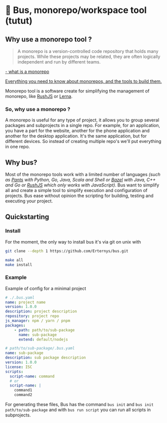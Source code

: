# 🚌 Bus, monorepo/workspace tool (tutut)

## Why use a monorepo tool ?

> A monorepo is a version-controlled code repository that holds many projects. While these projects may be related, they are often logically independent and run by different teams.

[- what is a monorepo](https://semaphoreci.com/blog/what-is-monorepo)

[Everything you need to know about monorepos, and the tools to build them.](https://monorepo.tools/)

Monorepo tool is a software create for simplifying the management of monorepo, like [RushJS](https://github.com/microsoft/rushstack) or [Lerna](https://github.com/lerna/lerna).

### So, why use a monorepo ?

A monorepo is useful for any type of project, it allows you to group several packages and subprojects in a single repo. For example, for an application, you have a part for the website, another for the phone application and another for the desktop application. It's the same application, but for different devices. So instead of creating multiple repo's we'll put everything in one repo.

## Why bus?

Most of the monorepo tools work with a limited number of languages *(such as [Pants](https://github.com/pantsbuild/pants) with Python, Go, Java, Scala and Shell or [Bazel](https://github.com/bazelbuild/bazel/) with Java, C++ and Go or [RushJS](https://github.com/microsoft/rushstack) which only works with JavaScript)*. Bus want to simplify all and create a simple tool to simplify execution and configuration of projects. Bus ease without opinion the scripting for building, testing and executing your project.

## Quickstarting

### Install 

For the moment, the only way to install bus it's via git on unix with

```bash
git clone --depth 1 https://github.com/Erternys/bus.git

make all
make install
```

### Example

Example of config for a minimal project

```yml
# ./.bus.yaml
name: project name
version: 1.0.0
description: project description
repository: project repo
js_manager: npm / yarn / pnpm
packages:
    - path: path/to/sub-package
      name: sub-package
      extend: default/nodejs
```

```yml
# path/to/sub-package/.bus.yaml
name: sub-package
description: sub package description
version: 1.0.0
license: ISC
scripts: 
  script-name: command
  # or
  script-name: |
    command1
    command2
```

For generating these files, Bus has the command `bus init` and `bus init path/to/sub-package` and with `bus run script` you can run all scripts in subprojects.
